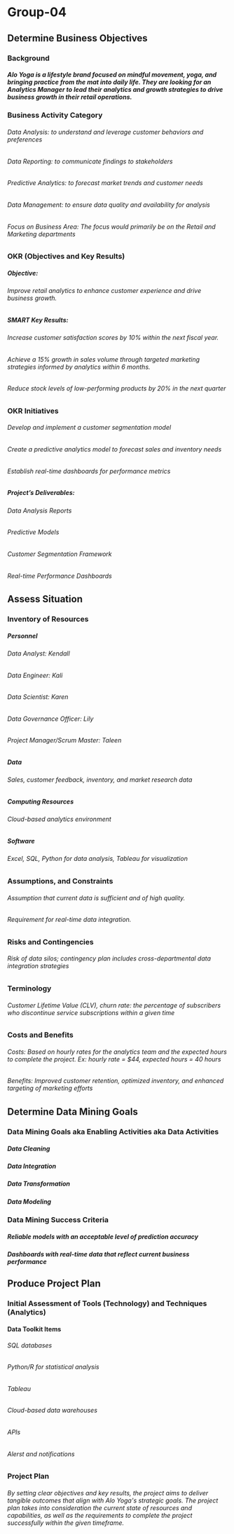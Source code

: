 # Group-04
## Determine Business Objectives
### Background
##### Alo Yoga is a lifestyle brand focused on mindful movement, yoga, and bringing practice from the mat into daily life. They are looking for an Analytics Manager to lead their analytics and growth strategies to drive business growth in their retail operations.
### Business Activity Category
###### Data Analysis: to understand and leverage customer behaviors and preferences
###### Data Reporting: to communicate findings to stakeholders
###### Predictive Analytics: to forecast market trends and customer needs
###### Data Management: to ensure data quality and availability for analysis
###### Focus on Business Area: The focus would primarily be on the Retail and Marketing departments
### OKR (Objectives and Key Results)
##### Objective: 
###### Improve retail analytics to enhance customer experience and drive business growth.
##### SMART Key Results:
###### Increase customer satisfaction scores by 10% within the next fiscal year.
###### Achieve a 15% growth in sales volume through targeted marketing strategies informed by analytics within 6 months.
###### Reduce stock levels of low-performing products by 20% in the next quarter
### OKR Initiatives
###### Develop and implement a customer segmentation model
###### Create a predictive analytics model to forecast sales and inventory needs
###### Establish real-time dashboards for performance metrics
##### Project’s Deliverables:
###### Data Analysis Reports
###### Predictive Models
###### Customer Segmentation Framework
###### Real-time Performance Dashboards
## Assess Situation
### Inventory of Resources
##### Personnel
###### Data Analyst: Kendall
###### Data Engineer: Kali
###### Data Scientist: Karen
###### Data Governance Officer: Lily
###### Project Manager/Scrum Master: Taleen
##### Data
###### Sales, customer feedback, inventory, and market research data
##### Computing Resources
###### Cloud-based analytics environment
##### Software
###### Excel, SQL, Python for data analysis, Tableau for visualization
### Assumptions, and Constraints
###### Assumption that current data is sufficient and of high quality.
###### Requirement for real-time data integration.
### Risks and Contingencies
###### Risk of data silos; contingency plan includes cross-departmental data integration strategies
### Terminology
###### Customer Lifetime Value (CLV), churn rate: the percentage of subscribers who discontinue service subscriptions within a given time
### Costs and Benefits  
###### Costs: Based on hourly rates for the analytics team and the expected hours to complete the project. Ex: hourly rate = $44, expected hours = 40 hours
###### Benefits: Improved customer retention, optimized inventory, and enhanced targeting of marketing efforts
## Determine Data Mining Goals
### Data Mining Goals aka Enabling Activities aka Data Activities
##### Data Cleaning
##### Data Integration
##### Data Transformation
##### Data Modeling
### Data Mining Success Criteria
##### Reliable models with an acceptable level of prediction accuracy
##### Dashboards with real-time data that reflect current business performance
## Produce Project Plan
### Initial Assessment of Tools (Technology) and Techniques (Analytics)
#### Data Toolkit Items
###### SQL databases
###### Python/R for statistical analysis
###### Tableau
###### Cloud-based data warehouses
###### APIs
###### Alerst and notifications
### Project Plan
###### By setting clear objectives and key results, the project aims to deliver tangible outcomes that align with Alo Yoga's strategic goals. The project plan takes into consideration the current state of resources and capabilities, as well as the requirements to complete the project successfully within the given timeframe.
